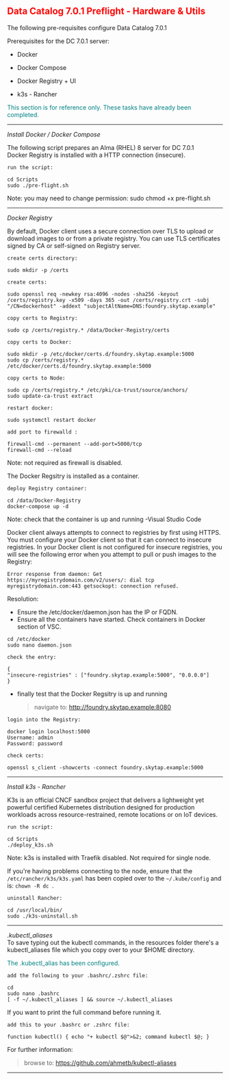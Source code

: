 ## <font color='red'>Data Catalog 7.0.1 Preflight - Hardware & Utils</font>  

The following pre-requisites configure Data Catalog 7.0.1

Prerequisites for the DC 7.0.1 server:
* Docker
* Docker Compose
* Docker Registry + UI 

* k3s - Rancher

<font color='teal'>This section is for reference only. These tasks have already been completed.</font>

---

<em>Install Docker / Docker Compose</em>

The following script prepares an Alma (RHEL) 8 server for DC 7.0.1  
Docker Registry is installed with a HTTP connection (insecure).

``run the script:``
```
cd Scripts
sudo ./pre-flight.sh
```
Note: you may need to change permission: sudo chmod +x pre-flight.sh

--- 

<em>Docker Registry</em>

By default, Docker client uses a secure connection over TLS to upload or download images to or from a private registry. You can use TLS certificates signed by CA or self-signed on Registry server.

``create certs directory:``
```
sudo mkdir -p /certs
```
``create certs:``
```
sudo openssl req -newkey rsa:4096 -nodes -sha256 -keyout /certs/registry.key -x509 -days 365 -out /certs/registry.crt -subj "/CN=dockerhost" -addext "subjectAltName=DNS:foundry.skytap.example"
```

``copy certs to Registry:``
```
sudo cp /certs/registry.* /data/Docker-Registry/certs
```

``copy certs to Docker:``
```
sudo mkdir -p /etc/docker/certs.d/foundry.skytap.example:5000
sudo cp /certs/registry.* /etc/docker/certs.d/foundry.skytap.example:5000
```

``copy certs to Node:``
```
sudo cp /certs/registry.* /etc/pki/ca-trust/source/anchors/
sudo update-ca-trust extract
```

``restart docker:``
```
sudo systemctl restart docker
```

``add port to firewalld :``
```
firewall-cmd --permanent --add-port=5000/tcp
firewall-cmd --reload
```
Note: not required as firewall is disabled.

The Docker Regsitry is installed as a container.

``deploy Registry container:``
```
cd /data/Docker-Registry
docker-compose up -d
```
Note: check that the container is up and running -Visual Studio Code

Docker client always attempts to connect to registries by first using HTTPS. You must configure your Docker client so that it can connect to insecure registries. In your Docker client is not configured for insecure registries, you will see the following error when you attempt to pull or push images to the Registry:  

```Error response from daemon: Get https://myregistrydomain.com/v2/users/: dial tcp myregistrydomain.com:443 getsockopt: connection refused.```

Resolution: 
* Ensure the /etc/docker/daemon.json has the IP or FQDN. 
* Ensure all the containers have started. Check containers in Docker section of VSC.

```
cd /etc/docker
sudo nano daemon.json
```

``check the entry:``
```
{
"insecure-registries" : ["foundry.skytap.example:5000", "0.0.0.0"]
}
```

* finally test that the Docker Regsitry is up and running

  > navigate to: http://foundry.skytap.example:8080

``login into the Registry:``
```
docker login localhost:5000
Username: admin
Password: password  
```

``check certs:``
```
openssl s_client -showcerts -connect foundry.skytap.example:5000
```

---

<em>Install k3s - Rancher</em> 

K3s is an official CNCF sandbox project that delivers a lightweight yet powerful certified Kubernetes distribution designed for production workloads across resource-restrained, remote locations or on IoT devices.

``run the script:``
```
cd Scripts
./deploy_k3s.sh
```
Note: k3s is installed with Traefik disabled. Not required for single node.

If you're having problems connecting to the node, ensure that the ``/etc/rancher/k3s/k3s.yaml`` has been copied over to the ``~/.kube/config`` and is: ``chown -R dc ``. 


``uninstall Rancher:``
```
cd /usr/local/bin/
sudo ./k3s-uninstall.sh
```

---


<em>.kubectl_aliases</em>  
To save typing out the kubectl commands, in the resources folder there's a kubectl_aliases file which you copy over to your $HOME directory.

<font color='teal'>The .kubectl_alias has been configured.</font>

``add the following to your .bashrc/.zshrc file:``
```
cd 
sudo nano .bashrc
[ -f ~/.kubectl_aliases ] && source ~/.kubectl_aliases
```

If you want to print the full command before running it.   

``add this to your .bashrc or .zshrc file:``
```
function kubectl() { echo "+ kubectl $@">&2; command kubectl $@; }
```

For further information:

> browse to: https://github.com/ahmetb/kubectl-aliases

--- 